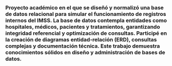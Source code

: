 ### Proyecto académico en el que se diseñó y normalizó una base de datos relacional para simular el funcionamiento de registros internos del IMSS. La base de datos contempla entidades como hospitales, médicos, pacientes y tratamientos, garantizando integridad referencial y optimización de consultas. Participé en la creación de diagramas entidad-relación (ERD), consultas complejas y documentación técnica. Este trabajo demuestra conocimientos sólidos en diseño y administración de bases de datos.

